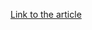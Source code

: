 [Link to the article](https://www.bleepingcomputer.com/news/security/the-black-friday-2024-cybersecurity-it-vpn-and-antivirus-deals/)
